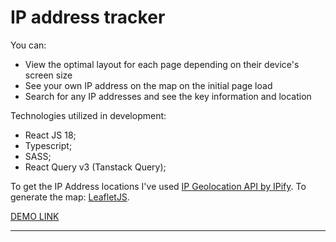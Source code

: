 # IP address tracker

You can:

- View the optimal layout for each page depending on their device's screen size
- See your own IP address on the map on the initial page load
- Search for any IP addresses and see the key information and location

Technologies utilized in development:

- React JS 18;
- Typescript;
- SASS;
- React Query v3 (Tanstack Query);

 To get the IP Address locations I've used
 [IP Geolocation API by IPify](https://geo.ipify.org/).
 To generate the map: [LeafletJS](https://leafletjs.com/).

 [DEMO LINK](https://serhii-yunnikov.github.io/ip-address-tracker/)

---

